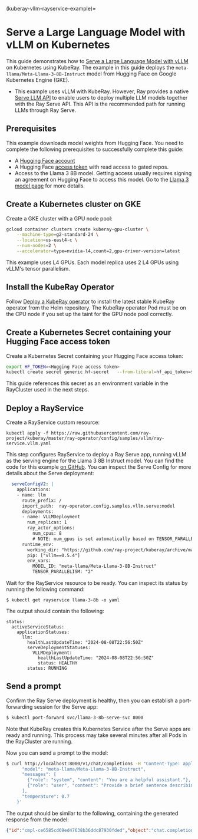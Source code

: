 (kuberay-vllm-rayservice-example)=

# Serve a Large Language Model with vLLM on Kubernetes

This guide demonstrates how to [Serve a Large Language Model with vLLM](https://docs.ray.io/en/latest/serve/tutorials/vllm-example.html) on Kubernetes using KubeRay. The example in this guide deploys the `meta-llama/Meta-Llama-3-8B-Instruct` model from Hugging Face on Google Kubernetes Engine (GKE).

* This example uses vLLM with KubeRay. However, Ray provides a native [Serve LLM API](https://docs.ray.io/en/latest/serve/llm/overview.html) to enable users to deploy multiple LLM models together with the Ray Serve API. This API is the recommended path for running LLMs through Ray Serve.

## Prerequisites

This example downloads model weights from Hugging Face. You need to complete the following
prerequisites to successfully complete this guide:
* A [Hugging Face account](https://huggingface.co/)
* A Hugging Face [access token](https://huggingface.co/docs/hub/security-tokens) with read access to gated repos.
* Access to the Llama 3 8B model. Getting access usually requires signing an agreement on Hugging Face to access this model. Go to the [Llama 3 model page](https://huggingface.co/meta-llama/Meta-Llama-3-8B) for more details.

## Create a Kubernetes cluster on GKE

Create a GKE cluster with a GPU node pool:
```sh
gcloud container clusters create kuberay-gpu-cluster \
    --machine-type=g2-standard-24 \
    --location=us-east4-c \
    --num-nodes=2 \
    --accelerator=type=nvidia-l4,count=2,gpu-driver-version=latest
```

This example uses L4 GPUs. Each model replica uses 2 L4 GPUs using vLLM's tensor parallelism.

## Install the KubeRay Operator

Follow [Deploy a KubeRay operator](kuberay-operator-deploy) to install the latest stable KubeRay operator from the Helm repository.
The KubeRay operator Pod must be on the CPU node if you set up the taint for the GPU node pool correctly.

## Create a Kubernetes Secret containing your Hugging Face access token

Create a Kubernetes Secret containing your Hugging Face access token:
```sh
export HF_TOKEN=<Hugging Face access token>
kubectl create secret generic hf-secret   --from-literal=hf_api_token=${HF_TOKEN}   --dry-run=client -o yaml | kubectl apply -f -
```

This guide references this secret as an environment variable in the RayCluster used in the next steps.

## Deploy a RayService

Create a RayService custom resource:
```
kubectl apply -f https://raw.githubusercontent.com/ray-project/kuberay/master/ray-operator/config/samples/vllm/ray-service.vllm.yaml
```

This step configures RayService to deploy a Ray Serve app, running vLLM as the serving engine for the Llama 3 8B Instruct model. You can find the code for this example [on GitHub](https://github.com/ray-project/kuberay/blob/master/ray-operator/config/samples/vllm/serve.py).
You can inspect the Serve Config for more details about the Serve deployment:
```yaml
  serveConfigV2: |
    applications:
    - name: llm
      route_prefix: /
      import_path:  ray-operator.config.samples.vllm.serve:model
      deployments:
      - name: VLLMDeployment
        num_replicas: 1
        ray_actor_options:
          num_cpus: 8
          # NOTE: num_gpus is set automatically based on TENSOR_PARALLELISM
      runtime_env:
        working_dir: "https://github.com/ray-project/kuberay/archive/master.zip"
        pip: ["vllm==0.5.4"]
        env_vars:
          MODEL_ID: "meta-llama/Meta-Llama-3-8B-Instruct"
          TENSOR_PARALLELISM: "2"
```

Wait for the RayService resource to be ready. You can inspect its status by running the following command:
```
$ kubectl get rayservice llama-3-8b -o yaml
```

The output should contain the following:
```
status:
  activeServiceStatus:
    applicationStatuses:
      llm:
        healthLastUpdateTime: "2024-08-08T22:56:50Z"
        serveDeploymentStatuses:
          VLLMDeployment:
            healthLastUpdateTime: "2024-08-08T22:56:50Z"
            status: HEALTHY
        status: RUNNING
```

## Send a prompt

Confirm the Ray Serve deployment is healthy, then you can establish a port-forwarding session for the Serve app:

```sh
$ kubectl port-forward svc/llama-3-8b-serve-svc 8000
```

Note that KubeRay creates this Kubernetes Service after the Serve apps are ready and running.
This process may take several minutes after all Pods in the RayCluster are running.

Now you can send a prompt to the model:
```sh
$ curl http://localhost:8000/v1/chat/completions -H "Content-Type: application/json" -d '{
      "model": "meta-llama/Meta-Llama-3-8B-Instruct",
      "messages": [
        {"role": "system", "content": "You are a helpful assistant."},
        {"role": "user", "content": "Provide a brief sentence describing the Ray open-source project."}
      ],
      "temperature": 0.7
    }'
```

The output should be similar to the following, containing the generated response from the model:
```json
{"id":"cmpl-ce6585cd69ed47638b36ddc87930fded","object":"chat.completion","created":1723161873,"model":"meta-llama/Meta-Llama-3-8B-Instruct","choices":[{"index":0,"message":{"role":"assistant","content":"The Ray open-source project is a high-performance distributed computing framework that allows users to scale Python applications and machine learning models to thousands of nodes, supporting distributed data processing, distributed machine learning, and distributed analytics."},"logprobs":null,"finish_reason":"stop","stop_reason":null}],"usage":{"prompt_tokens":32,"total_tokens":74,"completion_tokens":42}}
```
